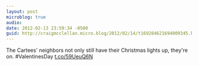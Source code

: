 ```yaml
---
layout: post
microblog: true
audio: 
date: 2012-02-13 23:59:34 -0500
guid: http://craigmcclellan.micro.blog/2012/02/14/t169284621694009345.html
---
```

The Cartees' neighbors not only still have their Christmas lights up, they're on. #ValentinesDay [t.co/59UeuQ6N](http://t.co/59UeuQ6N)
